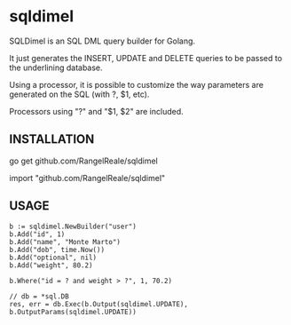 sqldimel
========

SQLDimel is an SQL DML query builder for Golang.

It just generates the INSERT, UPDATE and DELETE queries to be passed to the underlining database.

Using a processor, it is possible to customize the way parameters are generated on the SQL (with ?, $1, etc).

Processors using "?" and "$1, $2" are included.

INSTALLATION
------------

go get github.com/RangelReale/sqldimel

import "github.com/RangelReale/sqldimel"


USAGE
-----

	b := sqldimel.NewBuilder("user")
	b.Add("id", 1)
	b.Add("name", "Monte Marto")
	b.Add("dob", time.Now())
	b.Add("optional", nil)
	b.Add("weight", 80.2)

	b.Where("id = ? and weight > ?", 1, 70.2)

	// db = *sql.DB
	res, err = db.Exec(b.Output(sqldimel.UPDATE), b.OutputParams(sqldimel.UPDATE))
